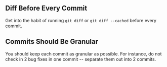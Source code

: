 ## Diff Before Every Commit

Get into the habit of running `git diff` or `git diff --cached` before every commit.

## Commits Should Be Granular

You should keep each commit as granular as possible. For instance, do not check in 2 bug fixes in one commit -- separate them out into 2 commits.